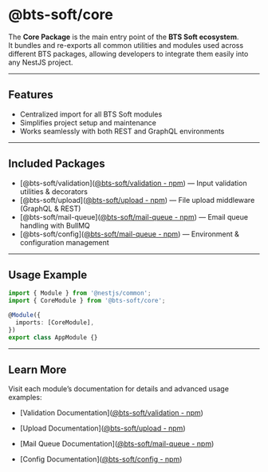 
# @bts-soft/core

The **Core Package** is the main entry point of the **BTS Soft ecosystem**.  
It bundles and re-exports all common utilities and modules used across different BTS packages, allowing developers to integrate them easily into any NestJS project.

---

##  Features

- Centralized import for all BTS Soft modules  
- Simplifies project setup and maintenance  
- Works seamlessly with both REST and GraphQL environments  

---

## Included Packages

- [@bts-soft/validation]([@bts-soft/validation - npm](https://www.npmjs.com/package/@bts-soft/validation)) — Input validation utilities & decorators  
- [@bts-soft/upload]([@bts-soft/upload - npm](https://www.npmjs.com/package/@bts-soft/upload)) — File upload middleware (GraphQL & REST)  
- [@bts-soft/mail-queue]([@bts-soft/mail-queue - npm](https://www.npmjs.com/package/@bts-soft/mail-queue)) — Email queue handling with BullMQ  
- [@bts-soft/config]([@bts-soft/mail-queue - npm](https://www.npmjs.com/package/@bts-soft/config)) — Environment & configuration management  

---

## Usage Example

```ts
import { Module } from '@nestjs/common';
import { CoreModule } from '@bts-soft/core';

@Module({
  imports: [CoreModule],
})
export class AppModule {}
````

---

## Learn More

Visit each module’s documentation for details and advanced usage examples:

- [Validation Documentation]([@bts-soft/validation - npm](https://www.npmjs.com/package/@bts-soft/validation))
    
- [Upload Documentation]([@bts-soft/upload - npm](https://www.npmjs.com/package/@bts-soft/upload))
    
- [Mail Queue Documentation]([@bts-soft/mail-queue - npm](https://www.npmjs.com/package/@bts-soft/mail-queue))
    
- [Config Documentation]([@bts-soft/config - npm](https://www.npmjs.com/package/@bts-soft/config))
    